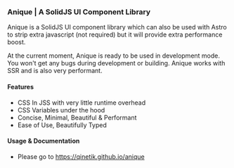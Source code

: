 ### Anique | A SolidJS UI Component Library

Anique is a SolidJS UI component library which can also be used with Astro to strip extra javascript (not required) but it will provide extra performance boost.

At the current moment, Anique is ready to be used in development mode. You won't get any bugs during development or building. Anique works with SSR and is also very performant.

#### Features

- CSS In JSS with very little runtime overhead
- CSS Variables under the hood
- Concise, Minimal, Beautiful & Performant
- Ease of Use, Beautifully Typed

#### Usage & Documentation

- Please go to https://qinetik.github.io/anique

  
